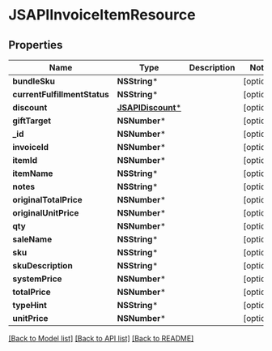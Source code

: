 # JSAPIInvoiceItemResource

## Properties
Name | Type | Description | Notes
------------ | ------------- | ------------- | -------------
**bundleSku** | **NSString*** |  | [optional] 
**currentFulfillmentStatus** | **NSString*** |  | [optional] 
**discount** | [**JSAPIDiscount***](JSAPIDiscount.md) |  | [optional] 
**giftTarget** | **NSNumber*** |  | [optional] 
**_id** | **NSNumber*** |  | [optional] 
**invoiceId** | **NSNumber*** |  | [optional] 
**itemId** | **NSNumber*** |  | [optional] 
**itemName** | **NSString*** |  | [optional] 
**notes** | **NSString*** |  | [optional] 
**originalTotalPrice** | **NSNumber*** |  | [optional] 
**originalUnitPrice** | **NSNumber*** |  | [optional] 
**qty** | **NSNumber*** |  | [optional] 
**saleName** | **NSString*** |  | [optional] 
**sku** | **NSString*** |  | [optional] 
**skuDescription** | **NSString*** |  | [optional] 
**systemPrice** | **NSNumber*** |  | [optional] 
**totalPrice** | **NSNumber*** |  | [optional] 
**typeHint** | **NSString*** |  | [optional] 
**unitPrice** | **NSNumber*** |  | [optional] 

[[Back to Model list]](../README.md#documentation-for-models) [[Back to API list]](../README.md#documentation-for-api-endpoints) [[Back to README]](../README.md)


